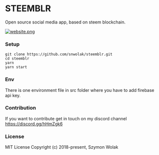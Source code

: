 # STEEMBLR
Open source social media app, based on steem blockchain.

[![website.png](http://steemimages.com/images/2018/06/03/website.png)](http://steemimages.com/image/03jo)

### Setup
```
git clone https://github.com/snwolak/steemblr.git
cd steemblr
yarn
yarn start
```
### Env

There is one environment file in src folder where you have to add firebase api key.

### Contribution

If you want to contribute get in touch on my discord channel https://discord.gg/hHmZgk6

### License

MIT License Copyright (c) 2018-present, Szymon Wolak
